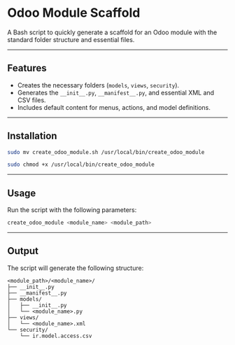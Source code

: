 # Odoo Module Scaffold

A Bash script to quickly generate a scaffold for an Odoo module with the standard folder structure and essential files.

---

## Features

- Creates the necessary folders (`models`, `views`, `security`).
- Generates the `__init__.py`, `__manifest__.py`, and essential XML and CSV files.
- Includes default content for menus, actions, and model definitions.

---

## Installation
```bash
sudo mv create_odoo_module.sh /usr/local/bin/create_odoo_module
```

```bash
sudo chmod +x /usr/local/bin/create_odoo_module
```

---

## Usage

Run the script with the following parameters:

```bash
create_odoo_module <module_name> <module_path>
```

---

## Output

The script will generate the following structure:

```
<module_path>/<module_name>/
├── __init__.py
├── __manifest__.py
├── models/
│   ├── __init__.py
│   └── <module_name>.py
├── views/
│   └── <module_name>.xml
└── security/
    └── ir.model.access.csv
```
